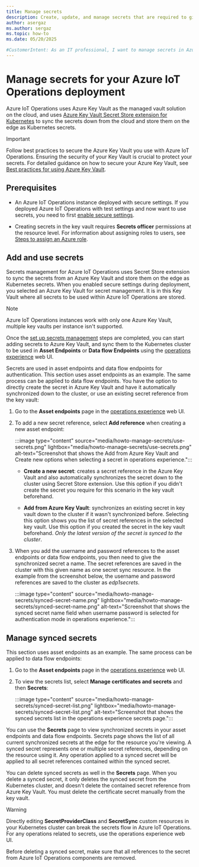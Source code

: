 ```yaml
---
title: Manage secrets 
description: Create, update, and manage secrets that are required to give your Arc-enabled Kubernetes cluster access to Azure resources.
author: asergaz
ms.author: sergaz
ms.topic: how-to
ms.date: 05/20/2025

#CustomerIntent: As an IT professional, I want to manage secrets in Azure IoT Operations, by leveraging Key Vault and Azure Secrete Store to sync the secrets down from the cloud and store them on the edge as Kubernetes secrets.
---
```


# Manage secrets for your Azure IoT Operations deployment

Azure IoT Operations uses Azure Key Vault as the managed vault solution on the cloud, and uses [Azure Key Vault Secret Store extension for Kubernetes](/azure/azure-arc/kubernetes/secret-store-extension) to sync the secrets down from the cloud and store them on the edge as Kubernetes secrets.

> [!IMPORTANT]
> Follow best practices to secure the Azure Key Vault you use with Azure IoT Operations. Ensuring the security of your Key Vault is crucial to protect your secrets. For detailed guidance on how to secure your Azure Key Vault, see [Best practices for using Azure Key Vault](/azure/key-vault/general/best-practices).

## Prerequisites

* An Azure IoT Operations instance deployed with secure settings. If you deployed Azure IoT Operations with test settings and now want to use secrets, you need to first [enable secure settings](../deploy-iot-ops/howto-enable-secure-settings.md).

* Creating secrets in the key vault requires **Secrets officer** permissions at the resource level. For information about assigning roles to users, see [Steps to assign an Azure role](../../role-based-access-control/role-assignments-steps.md).

## Add and use secrets

Secrets management for Azure IoT Operations uses Secret Store extension to sync the secrets from an Azure Key Vault and store them on the edge as Kubernetes secrets. When you enabled secure settings during deployment, you selected an Azure Key Vault for secret management. It is in this Key Vault where all secrets to be used within Azure IoT Operations are stored. 

> [!NOTE]
> Azure IoT Operations instances work with only one Azure Key Vault, multiple key vaults per instance isn't supported.

Once the [set up secrets management](../deploy-iot-ops/howto-enable-secure-settings.md#set-up-secrets-management) steps are completed, you can start adding secrets to Azure Key Vault, and sync them to the Kubernetes cluster to be used in **Asset Endpoints** or **Data flow Endpoints** using the [operations experience](https://iotoperations.azure.com) web UI.

Secrets are used in asset endpoints and data flow endpoints for authentication. This section uses asset endpoints as an example. The same process can be applied to data flow endpoints. You have the option to directly create the secret in Azure Key Vault and have it automatically synchronized down to the cluster, or use an existing secret reference from the key vault:

1. Go to the **Asset endpoints** page in the [operations experience](https://iotoperations.azure.com) web UI.

1. To add a new secret reference, select **Add reference** when creating a new asset endpoint:

    :::image type="content" source="media/howto-manage-secrets/use-secrets.png" lightbox="media/howto-manage-secrets/use-secrets.png" alt-text="Screenshot that shows the Add from Azure Key Vault and Create new options when selecting a secret in operations experience.":::

    - **Create a new secret**: creates a secret reference in the Azure Key Vault and also automatically synchronizes the secret down to the cluster using Secret Store extension. Use this option if you didn't create the secret you require for this scenario in the key vault beforehand. 
    
    - **Add from Azure Key Vault**: synchronizes an existing secret in key vault down to the cluster if it wasn't synchronized before. Selecting this option shows you the list of secret references in the selected key vault. Use this option if you created the secret in the key vault beforehand. *Only the latest version of the secret is synced to the cluster*.

1. When you add the username and password references to the asset endpoints or data flow endpoints, you then need to give the synchronized secret a name. The secret references are saved in the cluster with this given name as one secret sync resource. In the example from the screenshot below, the username and password references are saved to the cluster as *edp1secrets*.

    :::image type="content" source="media/howto-manage-secrets/synced-secret-name.png" lightbox="media/howto-manage-secrets/synced-secret-name.png" alt-text="Screenshot that shows the synced secret name field when username password is selected for authentication mode in operations experience.":::
    
## Manage synced secrets

This section uses asset endpoints as an example. The same process can be applied to data flow endpoints:

1. Go to the **Asset endpoints** page in the [operations experience](https://iotoperations.azure.com) web UI.

1. To view the secrets list, select **Manage certificates and secrets** and then **Secrets**:

    :::image type="content" source="media/howto-manage-secrets/synced-secret-list.png" lightbox="media/howto-manage-secrets/synced-secret-list.png" alt-text="Screenshot that shows the synced secrets list in the operations experience secrets page.":::

You can use the **Secrets** page to view synchronized secrets in your asset endpoints and data flow endpoints. Secrets page shows the list of all current synchronized secrets at the edge for the resource you're viewing. A synced secret represents one or multiple secret references, depending on the resource using it. Any operation applied to a synced secret will be applied to all secret references contained within the synced secret. 

You can delete synced secrets as well in the **Secrets** page. When you delete a synced secret, it only deletes the synced secret from the Kubernetes cluster, and doesn't delete the contained secret reference from Azure Key Vault. You must delete the certificate secret manually from the key vault.

> [!WARNING]
> Directly editing **SecretProviderClass** and **SecretSync** custom resources in your Kubernetes cluster can break the secrets flow in Azure IoT Operations. For any operations related to secrets, use the operations experience web UI.
>
> Before deleting a synced secret, make sure that all references to the secret from Azure IoT Operations components are removed.